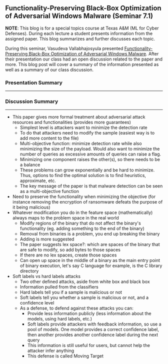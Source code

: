 ## Functionality-Preserving Black-Box Optimization of Adversarial Windows Malware (Seminar 7.1)

**NOTE**: This blog is for a special topics course at Texas A&M (ML for Cyber Defenses). During each lecture a student presents information from the assigned paper. This blog summarizes and further discusses each topic.

During this seminar, Vasudeva Vallabhajosyula presented [Functionality-Preserving Black-Box Optimization of Adversarial Windows Malware]([[https://dl.acm.org/doi/pdf/10.1145/3375894.3375898?casa_token=2AMOrMymeNUAAAAA:2_gmqLQwhwg_4iQfLEb6tXOgEc14XcyuFh0T1xm7CnwrMcDGyrUEWifi5EIZEAMCrIRi3qizZjU](https://dl.acm.org/doi/pdf/10.1145/3433667.3433669?casa_token=eEW4bOQHFG4AAAAA:NDdeq08vALIlAjKaK2HODkj5oRBRr1v-5K43jqaSEI5vBmpaINY20wonwAAThCytkMht5oE21tM)](https://ieeexplore.ieee.org/stamp/stamp.jsp?tp=&arnumber=9437194)). After their presentation our class had an open discussion related to the paper and more. This blog post will cover a summary of the information presented as well as a summary of our class discussion.

### Presentation Summary

---


### Discussion Summary

---
- This paper gives more formal treatment about adversarial attack resources and functionalities (provides more guarantees)
  - Simplest level is attackers want to minimize the detection rate
  - To do that attackers need to modify the sample (easiest way is to add more content to the file)
  - Multi-objective function: minimize detection rate while also minimizing the size of the payload. Would also want to minimize the number of queries as excessive amounts of queries can raise a flag.
  - Minimizing one component raises the other(s), so there needs to be a balance
  - These problems can grow exponentially and be hard to minimize. Thus, options to find the optimal solution is to find heuristics, approximate, etc.
  - The key message of the paper is that malware detection can be seen as a multi-objective function
- Need to preserve the functionality when minimizing the objective (for instance removing the encryption of ransomware defeats the purpose of it being malicious)
- Whatever modification you do in the feature space (mathematically) always maps to the problem space in the real world
  - Modify regions of the binary that do not affect the binary's functionality (eg. adding something to the end of the binary)
  - Removal from binaries is a problem, you end up breaking the binary
  - Adding is more suggested
  - The paper suggests lex space?: which are spaces of the binary that are safe to modify, so add bytes to those spaces
  - If there are no lex spaces, create those spaces
  - Can open up space in the middle of a binary as the main entry point of binary execution, let's say C language for example, is the C library directory
- Soft labels vs hard labels attacks
  - Two other defined attacks, aside from white box and black box
  - Information pulled from the classifiers
  - Hard labels tell you if a sample is malicious or not
  - Soft labels tell you whether a sample is malicious or not, and a confidence level
  - As a defense, to defend against these attacks you can:
    - Provide less information publicly (less information about the models, using hard labels, etc.)
    - Soft labels provide attackers with feedback information, so use a pool of models. One model provides a correct confidence label, then another provides another confidence label during the next query
    - This information is still useful for users, but cannot help the attacker infer anything
    - This defense is called Moving Target
